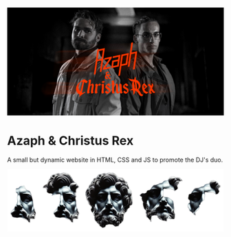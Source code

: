 ![image](https://github.com/thboehi/azaphrex/blob/main/assets/img/azaphrex.jpg?raw=true)

# Azaph & Christus Rex

A small but dynamic website in HTML, CSS and JS to promote the DJ's duo.

![image](https://github.com/thboehi/azaphrex/blob/main/assets/img/black_statues.png?raw=true)
